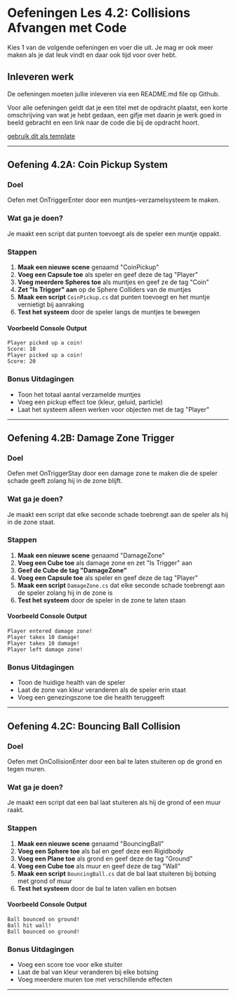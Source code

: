 # Oefeningen Les 4.2: Collisions Afvangen met Code

Kies 1 van de volgende oefeningen en voer die uit. Je mag er ook meer maken als je dat leuk vindt en daar ook tijd voor over hebt.

## Inleveren werk

De oefeningen moeten jullie inleveren via een README.md file op Github.

Voor alle oefeningen geldt dat je een titel met de opdracht plaatst, een korte omschrijving van wat je hebt gedaan, een gifje met daarin je werk goed in beeld gebracht en een link naar de code die bij de opdracht hoort.

[gebruik dit als template](../README.md#voorbeeld-readme-opdracht-format)

---

## Oefening 4.2A: Coin Pickup System

### Doel

Oefen met OnTriggerEnter door een muntjes-verzamelsysteem te maken.

### Wat ga je doen?

Je maakt een script dat punten toevoegt als de speler een muntje oppakt.

### Stappen

1. **Maak een nieuwe scene** genaamd "CoinPickup"
2. **Voeg een Capsule toe** als speler en geef deze de tag "Player"
3. **Voeg meerdere Spheres toe** als muntjes en geef ze de tag "Coin"
4. **Zet "Is Trigger" aan** op de Sphere Colliders van de muntjes
5. **Maak een script** `CoinPickup.cs` dat punten toevoegt en het muntje vernietigt bij aanraking
6. **Test het systeem** door de speler langs de muntjes te bewegen

#### Voorbeeld Console Output

```
Player picked up a coin!
Score: 10
Player picked up a coin!
Score: 20
```

### Bonus Uitdagingen

- Toon het totaal aantal verzamelde muntjes
- Voeg een pickup effect toe (kleur, geluid, particle)
- Laat het systeem alleen werken voor objecten met de tag "Player"

---

## Oefening 4.2B: Damage Zone Trigger

### Doel

Oefen met OnTriggerStay door een damage zone te maken die de speler schade geeft zolang hij in de zone blijft.

### Wat ga je doen?

Je maakt een script dat elke seconde schade toebrengt aan de speler als hij in de zone staat.

### Stappen

1. **Maak een nieuwe scene** genaamd "DamageZone"
2. **Voeg een Cube toe** als damage zone en zet "Is Trigger" aan
3. **Geef de Cube de tag "DamageZone"**
4. **Voeg een Capsule toe** als speler en geef deze de tag "Player"
5. **Maak een script** `DamageZone.cs` dat elke seconde schade toebrengt aan de speler zolang hij in de zone is
6. **Test het systeem** door de speler in de zone te laten staan

#### Voorbeeld Console Output

```
Player entered damage zone!
Player takes 10 damage!
Player takes 10 damage!
Player left damage zone!
```

### Bonus Uitdagingen

- Toon de huidige health van de speler
- Laat de zone van kleur veranderen als de speler erin staat
- Voeg een genezingszone toe die health teruggeeft

---

## Oefening 4.2C: Bouncing Ball Collision

### Doel

Oefen met OnCollisionEnter door een bal te laten stuiteren op de grond en tegen muren.

### Wat ga je doen?

Je maakt een script dat een bal laat stuiteren als hij de grond of een muur raakt.

### Stappen

1. **Maak een nieuwe scene** genaamd "BouncingBall"
2. **Voeg een Sphere toe** als bal en geef deze een Rigidbody
3. **Voeg een Plane toe** als grond en geef deze de tag "Ground"
4. **Voeg een Cube toe** als muur en geef deze de tag "Wall"
5. **Maak een script** `BouncingBall.cs` dat de bal laat stuiteren bij botsing met grond of muur
6. **Test het systeem** door de bal te laten vallen en botsen

#### Voorbeeld Console Output

```
Ball bounced on ground!
Ball hit wall!
Ball bounced on ground!
```

### Bonus Uitdagingen

- Voeg een score toe voor elke stuiter
- Laat de bal van kleur veranderen bij elke botsing
- Voeg meerdere muren toe met verschillende effecten

---

